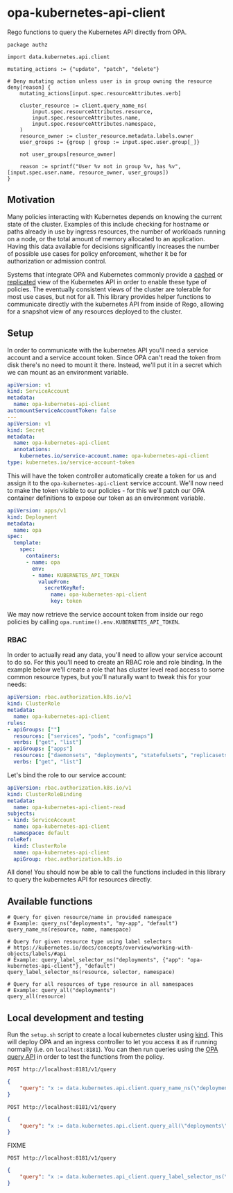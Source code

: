 # opa-kubernetes-api-client

Rego functions to query the Kubernetes API directly from OPA.

```rego
package authz

import data.kubernetes.api.client

mutating_actions := {"update", "patch", "delete"}

# Deny mutating action unless user is in group owning the resource
deny[reason] {
    mutating_actions[input.spec.resourceAttributes.verb]

    cluster_resource := client.query_name_ns(
        input.spec.resourceAttributes.resource,
        input.spec.resourceAttributes.name,
        input.spec.resourceAttributes.namespace,
    )
    resource_owner := cluster_resource.metadata.labels.owner
    user_groups := {group | group := input.spec.user.group[_]}

    not user_groups[resource_owner]

    reason := sprintf("User %v not in group %v, has %v", [input.spec.user.name, resource_owner, user_groups])
}
```

## Motivation

Many policies interacting with Kubernetes depends on knowing the current state of the cluster. Examples of this include checking for hostname or paths already in use by ingress resources, the number of workloads running on a node, or the total amount of memory allocated to an application. Having this data available for decisions significantly increases the number of possible use cases for policy enforcement, whether it be for authorization or admission control.

Systems that integrate OPA and Kubernetes commonly provide a [cached](https://github.com/open-policy-agent/kube-mgmt#caching) or [replicated](https://github.com/open-policy-agent/gatekeeper#replicating-data) view of the Kubernetes API in order to enable these type of policies. The eventually consistent views of the cluster are tolerable for most use cases, but not for all. This library provides helper functions to communicate directly with the kubernetes API from inside of Rego, allowing for a snapshot view of any resources deployed to the cluster.

## Setup

In order to communicate with the kubernetes API you'll need a service account and a service account token. Since OPA can't read the token from disk there's no need to mount it there. Instead, we'll put it in a secret which we can mount as an environment variable.

```yaml
apiVersion: v1
kind: ServiceAccount
metadata:
  name: opa-kubernetes-api-client
automountServiceAccountToken: false
---
apiVersion: v1
kind: Secret
metadata:
  name: opa-kubernetes-api-client
  annotations:
    kubernetes.io/service-account.name: opa-kubernetes-api-client
type: kubernetes.io/service-account-token
```

This will have the token controller automatically create a token for us and assign it to the `opa-kubernetes-api-client` service account. We'll now need to make the token visible to our policies - for this we'll patch our OPA container definitions to expose our token as an environment variable.

```yaml
apiVersion: apps/v1
kind: Deployment
metadata:
  name: opa
spec:
  template:
    spec:
      containers:
      - name: opa
        env:
        - name: KUBERNETES_API_TOKEN
          valueFrom:
            secretKeyRef:
              name: opa-kubernetes-api-client
              key: token
```

We may now retrieve the service account token from inside our rego policies by calling `opa.runtime().env.KUBERNETES_API_TOKEN`.

### RBAC

In order to actually read any data, you'll need to allow your service account to do so. For this you'll need to create an RBAC role and role binding. In the example below we'll create a role that has cluster level read access to some common resource types, but you'll naturally want to tweak this for your needs:

```yaml
apiVersion: rbac.authorization.k8s.io/v1
kind: ClusterRole
metadata:
  name: opa-kubernetes-api-client
rules:
- apiGroups: [""]
  resources: ["services", "pods", "configmaps"]
  verbs: ["get", "list"]
- apiGroups: ["apps"]
  resources: ["daemonsets", "deployments", "statefulsets", "replicasets"]
  verbs: ["get", "list"]
```

Let's bind the role to our service account:

```yaml
apiVersion: rbac.authorization.k8s.io/v1
kind: ClusterRoleBinding
metadata:
  name: opa-kubernetes-api-client-read
subjects:
- kind: ServiceAccount
  name: opa-kubernetes-api-client
  namespace: default
roleRef:
  kind: ClusterRole
  name: opa-kubernetes-api-client
  apiGroup: rbac.authorization.k8s.io
```

All done! You should now be able to call the functions included in this library to query the kubernetes API for resources directly.

## Available functions

```rego
# Query for given resource/name in provided namespace
# Example: query_ns("deployments", "my-app", "default")
query_name_ns(resource, name, namespace)

# Query for given resource type using label selectors
# https://kubernetes.io/docs/concepts/overview/working-with-objects/labels/#api
# Example: query_label_selector_ns("deployments", {"app": "opa-kubernetes-api-client"}, "default")
query_label_selector_ns(resource, selector, namespace)

# Query for all resources of type resource in all namespaces
# Example: query_all("deployments")
query_all(resource)
```

## Local development and testing

Run the `setup.sh` script to create a local kubernetes cluster using [kind](https://kind.sigs.k8s.io/). This will deploy OPA and an ingress controller to let you access it as if running normally (i.e. on `localhost:8181`). You can then run queries using the [OPA query API](https://www.openpolicyagent.org/docs/latest/rest-api/#query-api) in order to test the functions from the policy.

`POST http://localhost:8181/v1/query`
```json
{
    "query": "x := data.kubernetes.api.client.query_name_ns(\"deployments\",\"opa-kubernetes-api-client\", \"default\").body"
}
```

`POST http://localhost:8181/v1/query`
```json
{
    "query": "x := data.kubernetes.api.client.query_all(\"deployments\").body"
}
```

FIXME

`POST http://localhost:8181/v1/query`
```json
{
    "query": "x := data.kubernetes.api_client.query_label_selector_ns(\"deployments\", {\"app\":\"opa-kubernetes-client\"}, \"default\")"
}
```
